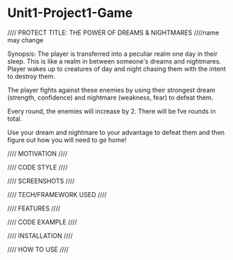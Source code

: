 # Unit1-Project1-Game


//// PROTECT TITLE: THE POWER OF DREAMS & NIGHTMARES ////name may change

Synopsis: 
The player is transferred into a peculiar realm one day in their sleep. 
This is like a realm in between someone's dreams and nightmares. Player wakes
up to creatures of day and night chasing them with the intent to destroy them.

The player fights against these enemies by using their strongest dream (strength, confidence)
and nightmare (weakness, fear) to defeat them.

Every round, the enemies will increase by 2. There will be fve rounds in total.

Use your dream and nightmare to your advantage to defeat them and then figure out
how you will need to ge home!


//// MOTIVATION ////

//// CODE STYLE ////

//// SCREENSHOTS ////

//// TECH/FRAMEWORK USED ////

//// FEATURES ////

//// CODE EXAMPLE ////

//// INSTALLATION ////

//// HOW TO USE ////

